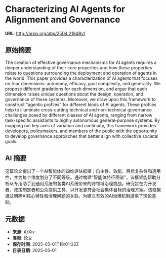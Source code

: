 # Characterizing AI Agents for Alignment and Governance

**URL**: http://arxiv.org/abs/2504.21848v1

## 原始摘要

The creation of effective governance mechanisms for AI agents requires a
deeper understanding of their core properties and how these properties relate
to questions surrounding the deployment and operation of agents in the world.
This paper provides a characterization of AI agents that focuses on four
dimensions: autonomy, efficacy, goal complexity, and generality. We propose
different gradations for each dimension, and argue that each dimension raises
unique questions about the design, operation, and governance of these systems.
Moreover, we draw upon this framework to construct "agentic profiles" for
different kinds of AI agents. These profiles help to illuminate cross-cutting
technical and non-technical governance challenges posed by different classes of
AI agents, ranging from narrow task-specific assistants to highly autonomous
general-purpose systems. By mapping out key axes of variation and continuity,
this framework provides developers, policymakers, and members of the public
with the opportunity to develop governance approaches that better align with
collective societal goals.


## AI 摘要

这篇论文提出了一个AI智能体的四维评估框架：自主性、效能、目标复杂性和通用性，并为每个维度划分了不同等级。通过构建"智能体特征图谱"，该框架能帮助分析从专用助手到通用系统的各类AI系统带来的跨领域治理挑战。研究旨在为开发者、政策制定者和公众提供工具，以开发更符合社会集体目标的治理方案。该框架通过明确AI核心特性和治理问题的关联，为建立有效的AI治理机制提供了理论基础。

## 元数据

- **来源**: ArXiv
- **类型**: 论文
- **保存时间**: 2025-05-01T18:01:32Z
- **目录日期**: 2025-05-01
